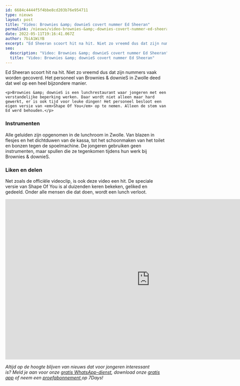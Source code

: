 ```yaml
---
id: 6684c4444f5f4bbe8cd203b76e954711
type: nieuws
layout: post
title: "Video: Brownies &amp; downieS covert nummer Ed Sheeran"
permalink: /nieuws/video-brownies-&amp;-downies-covert-nummer-ed-sheeran/
date: 2022-05-11T19:16:41.067Z
author: 7biA1WiYB
excerpt: "Ed Sheeran scoort hit na hit. Niet zo vreemd dus dat zijn nummers vaak worden gecoverd. Het personeel van Brownies &amp; downieS in Zwolle deed dat wel op een heel bijzondere manier.  "
seo:
  description: "Video: Brownies &amp; downieS covert nummer Ed Sheeran"
  title: "Video: Brownies &amp; downieS covert nummer Ed Sheeran"
---
```

Ed Sheeran scoort hit na hit. Niet zo vreemd dus dat zijn nummers vaak worden gecoverd. Het personeel van Brownies &amp; downieS in Zwolle deed dat wel op een heel bijzondere manier.  

    <p>Brownies &amp; downieS is een lunchrestaurant waar jongeren met een verstandelijke beperking werken. Daar wordt niet alleen maar hard gewerkt, er is ook tijd voor leuke dingen! Het personeel besloot een eigen versie van <em>Shape Of You</em> op te nemen. Alleen de stem van Ed werd behouden.</p>
<h3>Instrumenten </h3>
<p>Alle geluiden zijn opgenomen in de lunchroom in Zwolle. Van blazen in flesjes en het dichtduwen van de kassa, tot het schoonmaken van het toilet en bonzen tegen de spoelmachine. De jongeren gebruiken geen instrumenten, maar spullen die ze tegenkomen tijdens hun werk bij Brownies &amp; downieS. </p>
<h3>Liken en delen</h3>
<p>Net zoals de officiële videoclip, is ook deze video een hit. De speciale versie van Shape Of You is al duizenden keren bekeken, geliked en gedeeld. Onder alle mensen die dat doen, wordt een lunch verloot.</p>
<iframe frameborder="0" height="500" scrolling="no" src="https://www.facebook.com/plugins/video.php?href=https%3A%2F%2Fwww.facebook.com%2FBrowniesanddowniesZwolle%2Fvideos%2F1866599686927951%2F&amp;show_text=0&amp;width=560" width="900"></iframe><p></p>
<p><em>Altijd op de hoogte blijven van nieuws dat voor jongeren interessant is? Meld je aan voor onze </em><em><a href="https://7dagen.netlify.app/whatsapp">gratis WhatsApp-dienst</a>, </em><em>download onze</em><em> </em><a href="https://7dagen.netlify.app/app"><em>gratis app</em></a><em> of neem een </em><a href="https://abonneren.sevendays.nl/abonneren/abonnementen/ae/artikel"><em>proefabonnement </em></a><em>op 7Days!</em></p>  
